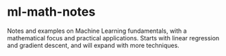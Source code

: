 # ml-math-notes
 Notes and examples on Machine Learning fundamentals, with a mathematical focus and practical applications. Starts with linear regression and gradient descent, and will expand with more techniques.
